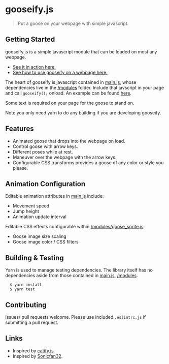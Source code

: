 # gooseify.js

> Put a goose on your webpage with simple javascript.

## Getting Started

gooseify.js is a simple javascript module that can be loaded on most any webpage.

* [See it in action here.](https://jorge0136.github.io/gooseify/index)
* [See how to use gooseify on a webpage here.](/example_html/lisp_quote.html)

The heart of gooseify is javascript contained in [main.js](/main.js), whose dependencies live in the [/modules](/modules) folder.
Include that javscript in your page and call `gooseify();` onload. An example can be found [here](/example_html/lisp_quote.html).

Some text is required on your page for the goose to stand on.

Note you only need yarn to do any building if you are developing gooseify.

## Features

- Animated goose that drops into the webpage on load.
- Control goose with arrow keys.
- Different poses while at rest.
- Maneuver over the webpage with the arrow keys.
- Configurable CSS transforms provides a goose of any color or style you please.

## Animation Configuration

Editable animation attributes in [main.js](/main.js) include:

* Movement speed
* Jump height
* Animation update interval

Editable CSS effects configurable within [/modules/goose_sprite.js](/modules/goose_sprite.js):

* Goose image size scaling
* Goose image color / CSS filters

## Building & Testing

Yarn is used to manage testing dependencies. The library itself has no dependencies aside from those
contained in [main.js](/main.js), [/modules](/modules).

```shell
  $ yarn install
  $ yarn test
```

## Contributing

Issues/ pull requests welcome. Please use included `.eslintrc.js` if submitting a pull request.

## Links

- Inspired by [catify.js](https://github.com/yobert/catify)
- Inspired by [Sonicfan32](https://www.spriters-resource.com/custom_edited/untitledgoosegamecustoms/sheet/121990/).
